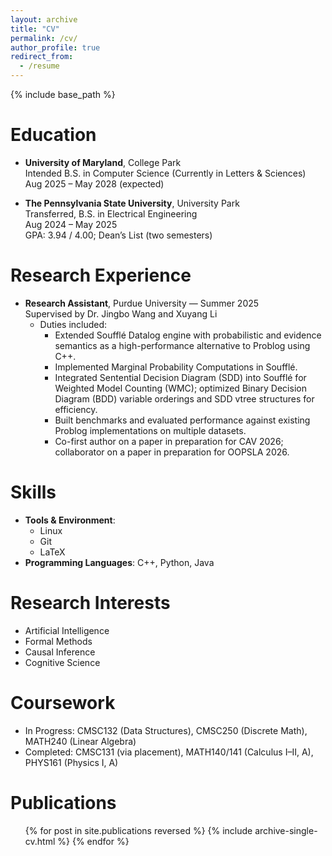 ```yaml
---
layout: archive
title: "CV"
permalink: /cv/
author_profile: true
redirect_from:
  - /resume
---
```


{% include base_path %}

Education
======
- **University of Maryland**, College Park  
  Intended B.S. in Computer Science (Currently in Letters & Sciences)  
  Aug 2025 – May 2028 (expected)  

- **The Pennsylvania State University**, University Park  
  Transferred, B.S. in Electrical Engineering  
  Aug 2024 – May 2025  
  GPA: 3.94 / 4.00; Dean’s List (two semesters)  

Research Experience
======
- **Research Assistant**, Purdue University — Summer 2025  
  Supervised by Dr. Jingbo Wang and Xuyang Li 
  * Duties included: 	                                                             
    - Extended Soufflé Datalog engine with probabilistic and evidence semantics as a high-performance alternative to Problog using C++.
    - Implemented Marginal Probability Computations in Soufflé.
    - Integrated Sentential Decision Diagram (SDD) into Soufflé for Weighted Model Counting (WMC); optimized Binary Decision Diagram (BDD) variable orderings and SDD vtree structures for efficiency.
    - Built benchmarks and evaluated performance against existing Problog implementations on multiple datasets.
    - Co-first author on a paper in preparation for CAV 2026; collaborator on a paper in preparation for OOPSLA 2026.

Skills
======
* **Tools & Environment**:
  * Linux
  * Git
  * LaTeX
* **Programming Languages**: C++, Python, Java

Research Interests
=====
* Artificial Intelligence
* Formal Methods
* Causal Inference
* Cognitive Science

Coursework
=====
* In Progress: CMSC132 (Data Structures), CMSC250 (Discrete Math), MATH240 (Linear Algebra)  
* Completed: CMSC131 (via placement), MATH140/141 (Calculus I–II, A), PHYS161 (Physics I, A)

Publications
======
  <ul>{% for post in site.publications reversed %}
    {% include archive-single-cv.html %}
  {% endfor %}</ul>
